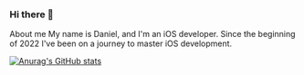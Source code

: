 ### Hi there 👋

About me
My name is Daniel, and I'm an iOS developer. Since the beginning of 2022 I've been on a journey to master iOS development.


[![Anurag's GitHub stats](https://github-readme-stats.vercel.app/api?username=danielkarath&hide=stars&count_private=true)](https://github.com/anuraghazra/github-readme-stats)


